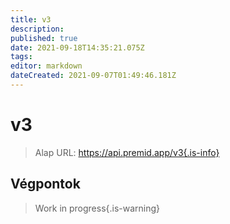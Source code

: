 ```yaml
---
title: v3
description: 
published: true
date: 2021-09-18T14:35:21.075Z
tags: 
editor: markdown
dateCreated: 2021-09-07T01:49:46.181Z
---
```


# v3

> Alap URL: https://api.premid.app/v3{.is-info}


## Végpontok
> Work in progress{.is-warning}